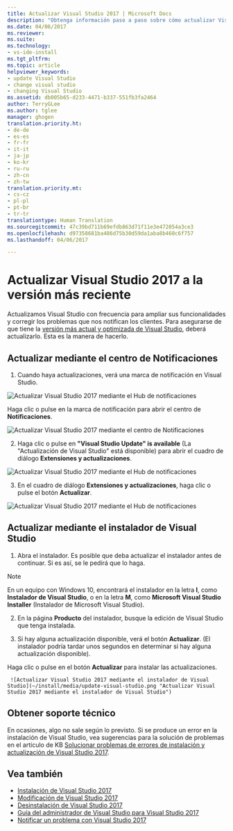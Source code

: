 ```yaml
---
title: Actualizar Visual Studio 2017 | Microsoft Docs
description: "Obtenga información paso a paso sobre cómo actualizar Visual Studio."
ms.date: 04/06/2017
ms.reviewer: 
ms.suite: 
ms.technology:
- vs-ide-install
ms.tgt_pltfrm: 
ms.topic: article
helpviewer_keywords:
- update Visual Studio
- change visual studio
- changing Visual Studio
ms.assetid: db005b65-d233-4471-b337-551fb3fa2464
author: TerryGLee
ms.author: tglee
manager: ghogen
translation.priority.ht:
- de-de
- es-es
- fr-fr
- it-it
- ja-jp
- ko-kr
- ru-ru
- zh-cn
- zh-tw
translation.priority.mt:
- cs-cz
- pl-pl
- pt-br
- tr-tr
translationtype: Human Translation
ms.sourcegitcommit: 47c39bd711b69efdb863d71f11e3e472054a3ce3
ms.openlocfilehash: d97358681ba486d75b30d59da1aba8b460c6f757
ms.lasthandoff: 04/06/2017

---
```

# <a name="update-visual-studio-2017-to-the-most-recent-release"></a>Actualizar Visual Studio 2017 a la versión más reciente
Actualizamos Visual Studio con frecuencia para ampliar sus funcionalidades y corregir los problemas que nos notifican los clientes. Para asegurarse de que tiene la [versión más actual y optimizada de Visual Studio](https://www.visualstudio.com/en-us/news/releasenotes/vs2017-relnotes#release-history), deberá actualizarlo. Esta es la manera de hacerlo.

## <a name="update-by-using-the-notifications-hub"></a>Actualizar mediante el centro de Notificaciones
1. Cuando haya actualizaciones, verá una marca de notificación en Visual Studio.

  ![Actualizar Visual Studio 2017 mediante el Hub de notificaciones](~/install/media/notification-flag.png "Marca de notificación en Visual Studio")

  Haga clic o pulse en la marca de notificación para abrir el centro de **Notificaciones**.

  ![Actualizar Visual Studio 2017 mediante el centro de Notificaciones](~/install/media/notifications-hub.png "Centro de Notificaciones en Visual Studio")

2. Haga clic o pulse en **"Visual Studio Update" is available** (La "Actualización de Visual Studio" está disponible) para abrir el cuadro de diálogo **Extensiones y actualizaciones**.

  ![Actualizar Visual Studio 2017 mediante el Hub de notificaciones](~/install/media/notifications-hub-select.png "Hub de notificaciones en Visual Studio")

3. En el cuadro de diálogo **Extensiones y actualizaciones**, haga clic o pulse el botón **Actualizar**.

  ![Actualizar Visual Studio 2017 mediante el Hub de notificaciones](~/install/media/notifications-extensions-and-updates.png "Cuadro de diálogo Extensiones y actualizaciones en Visual Studio")

## <a name="update-by-using-the-visual-studio-installer"></a>Actualizar mediante el instalador de Visual Studio
1.    Abra el instalador. Es posible que deba actualizar el instalador antes de continuar. Si es así, se le pedirá que lo haga.
 >[!NOTE]
 > En un equipo con Windows 10, encontrará el instalador en la letra **I**, como **Instalador de Visual Studio**, o en la letra **M**, como **Microsoft Visual Studio Installer** (Instalador de Microsoft Visual Studio).

2.    En la página **Producto** del instalador, busque la edición de Visual Studio que tenga instalada.

3.    Si hay alguna actualización disponible, verá el botón **Actualizar**. (El instalador podría tardar unos segundos en determinar si hay alguna actualización disponible).

  Haga clic o pulse en el botón **Actualizar** para instalar las actualizaciones.

     ![Actualizar Visual Studio 2017 mediante el instalador de Visual Studio](~/install/media/update-visual-studio.png "Actualizar Visual Studio 2017 mediante el instalador de Visual Studio")

## <a name="get-support"></a>Obtener soporte técnico
En ocasiones, algo no sale según lo previsto. Si se produce un error en la instalación de Visual Studio, vea sugerencias para la solución de problemas en el artículo de KB [Solucionar problemas de errores de instalación y actualización de Visual Studio 2017](https://support.microsoft.com/help/4015967/troubleshooting-visual-studio-2017-installation-and-upgrade-failures).

## <a name="see-also"></a>Vea también
* [Instalación de Visual Studio 2017](https://go.microsoft.com/fwlink/?linkid=833223)
* [Modificación de Visual Studio 2017](modify-visual-studio.md)
* [Desinstalación de Visual Studio 2017](uninstall-visual-studio.md)
* [Guía del administrador de Visual Studio para Visual Studio 2017](visual-studio-administrator-guide.md)
* [Notificar un problema con Visual Studio 2017](../ide/how-to-report-a-problem-with-visual-studio-2017.md)


